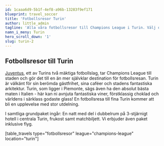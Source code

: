 ```yaml
---
id: 1caaa6d9-5b1f-4ef8-a96b-13283f9ef171
blueprint: travel_soccer
title: 'Fotbollsresor Turin'
author: little_admin
tagline: 'Alla våra fotbollsresor till Champions League i Turin. Välj din match med biljett, hotell & flyg nedan.'
namn_i_meny: Turin
hero_scroll_down: '1'
slug: turin-2
---
```

<h2>Fotbollsresor till Turin</h2>
<p><a href="https://olka.se/fotbollsresor/champions-league/turin/juventus/">Juventus</a>, ett av Turins två mäktiga fotbollslag, tar Champions League till staden och gör det till en än mer självklar destination för fotbollsresan. Turin är välkänt för sin berömda gästfrihet, sina caféer och stadens fantastiska arkitektur. Turin, som ligger i Piemonte, sägs även ha den absolut bästa maten i Italien - här kan ni avnjuta fantastiska viner, förstklassig choklad och världens i särklass godaste glass! En fotbollsresa till fina Turin kommer att bli en upplevelse med stor utdelning.</p>
<p>I samtliga grundpaket ingår: En natt med del i dubbelrum på 3-stjärnigt hotell i centrala Turin, frukost samt matchbiljett. Vi erbjuder även paket inklusive flyg.</p>
<p>[table_travels type="fotbollsresor" league="champions-league" location="turin"]</p>
